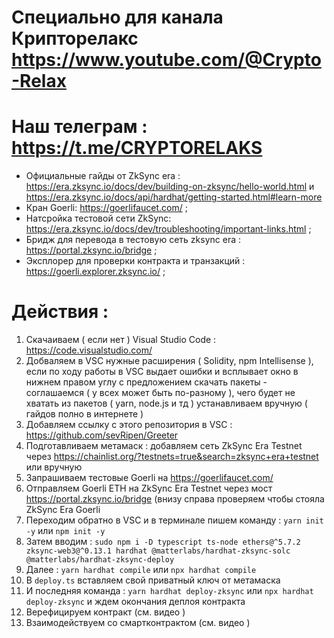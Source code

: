 # Специально для канала Крипторелакс https://www.youtube.com/@Crypto-Relax 
# Наш телеграм : https://t.me/CRYPTORELAKS
* Официальные гайды от ZkSync era : https://era.zksync.io/docs/dev/building-on-zksync/hello-world.html и https://era.zksync.io/docs/api/hardhat/getting-started.html#learn-more
* Кран Goerli: https://goerlifaucet.com/ ;
* Натсройка тестовой сети ZkSync: https://era.zksync.io/docs/dev/troubleshooting/important-links.html ;
* Бридж для перевода в тестовую сеть zksync era : https://portal.zksync.io/bridge ;
* Эксплорер для проверки контракта и транзакций : https://goerli.explorer.zksync.io/ ;

# Действия :
1) Скачаиваем ( если нет ) Visual Studio Code : https://code.visualstudio.com/ 
2) Добваляем в VSC нужные расширения ( Solidity, npm Intellisense ), если по ходу работы в VSC выдает ошибки и всплывает окно в нижнем правом углу с предложением скачать пакеты - соглашаемся ( у всех может быть по-разному ), чего будет не хватать из пакетов ( yarn, node.js и тд ) устанавливаем вручную ( гайдов полно в интернете )
3) Добавляем ссылку с этого репозитория в VSC : https://github.com/sevRipen/Greeter
4) Подготавливаем метамаск : добавляем сеть ZkSync Era Testnet через https://chainlist.org/?testnets=true&search=zksync+era+testnet или вручную
5) Запрашиваем тестовые Goerli на https://goerlifaucet.com/
6) Отправляем Goerli ETH на ZkSync Era Testnet через мост https://portal.zksync.io/bridge (внизу справа проверяем чтобы стояла ZkSync Era Goerli
7) Переходим обратно в VSC и в терминале пишем команду :  ```yarn init -y``` или ```npm init -y``` 
8) Затем вводим : ```sudo npm i -D typescript ts-node ethers@^5.7.2 zksync-web3@^0.13.1 hardhat @matterlabs/hardhat-zksync-solc @matterlabs/hardhat-zksync-deploy```
9) Далее : ```yarn hardhat compile```        или     ```npx hardhat compile```
10) В ```deploy.ts``` вставляем свой приватный ключ от метамаска
11) И последняя команда : ```yarn hardhat deploy-zksync``` или ```npx hardhat deploy-zksync``` и ждем окончания деплоя контракта
12) Верефицируем контракт (см. видео )
13) Взаимодействуем со смартконтрактом (см. видео )
